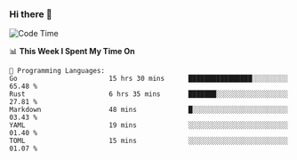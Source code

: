 ### Hi there 👋

<!--
**CrazyCollin/crazycollin** is a ✨ _special_ ✨ repository because its `README.md` (this file) appears on your GitHub profile.

Here are some ideas to get you started:

- 🔭 I’m currently working on ...
- 🌱 I’m currently learning ...
- 👯 I’m looking to collaborate on ...
- 🤔 I’m looking for help with ...
- 💬 Ask me about ...
- 📫 How to reach me: ...
- 😄 Pronouns: ...
- ⚡ Fun fact: ...
-->

<!--START_SECTION:waka-->
![Code Time](http://img.shields.io/badge/Code%20Time-889%20hrs%2023%20mins-blue)

📊 **This Week I Spent My Time On** 

```text
💬 Programming Languages: 
Go                       15 hrs 30 mins      ████████████████░░░░░░░░░   65.48 % 
Rust                     6 hrs 35 mins       ███████░░░░░░░░░░░░░░░░░░   27.81 % 
Markdown                 48 mins             █░░░░░░░░░░░░░░░░░░░░░░░░   03.43 % 
YAML                     19 mins             ░░░░░░░░░░░░░░░░░░░░░░░░░   01.40 % 
TOML                     15 mins             ░░░░░░░░░░░░░░░░░░░░░░░░░   01.07 % 
```


<!--END_SECTION:waka-->
